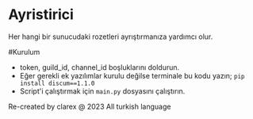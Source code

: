 # Ayristirici

Her hangi bir sunucudaki rozetleri ayrıştırmanıza yardımcı olur.


#Kurulum
- token, guild_id, channel_id boşluklarını doldurun.
- Eğer gerekli ek yazılımlar kurulu değilse terminale bu kodu yazın; ```pip install discum==1.1.0```
- Script'i çalıştırmak için ```main.py``` dosyasını çalıştırın.

Re-created by clarex @ 2023
All turkish language
